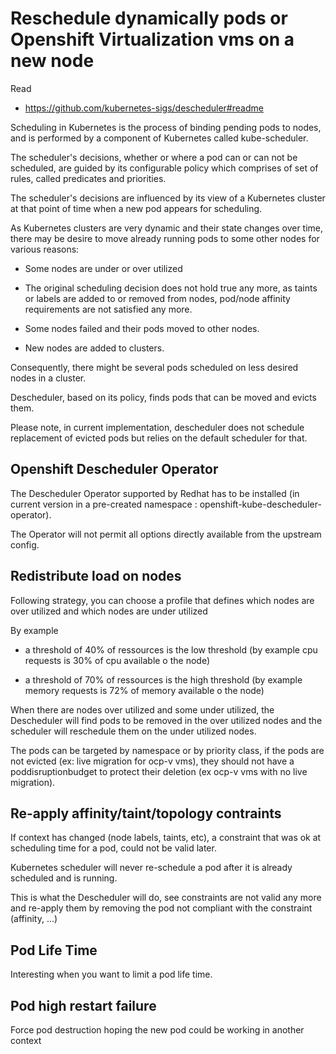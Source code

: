 # Reschedule dynamically pods or Openshift Virtualization vms on a new node

Read
  * https://github.com/kubernetes-sigs/descheduler#readme

Scheduling in Kubernetes is the process of binding pending pods to nodes, and is performed by a component of Kubernetes called kube-scheduler. 

The scheduler's decisions, whether or where a pod can or can not be scheduled, are guided by its configurable policy which comprises of set of rules, called predicates and priorities. 

The scheduler's decisions are influenced by its view of a Kubernetes cluster at that point of time when a new pod appears for scheduling. 

As Kubernetes clusters are very dynamic and their state changes over time, there may be desire to move already running pods to some other nodes for various reasons:

  * Some nodes are under or over utilized
    
  * The original scheduling decision does not hold true any more, as taints or labels are added to or removed from nodes, pod/node affinity requirements are not satisfied any more.
    
  * Some nodes failed and their pods moved to other nodes.
    
  * New nodes are added to clusters.

Consequently, there might be several pods scheduled on less desired nodes in a cluster. 

Descheduler, based on its policy, finds pods that can be moved and evicts them. 

Please note, in current implementation, descheduler does not schedule replacement of evicted pods but relies on the default scheduler for that.

## Openshift Descheduler Operator

The Descheduler Operator supported by Redhat has to be installed (in current version in a pre-created namespace : openshift-kube-descheduler-operator).

The Operator will not permit all options directly available from the upstream config.

## Redistribute load on nodes

Following strategy, you can choose a profile that defines which nodes are over utilized and which nodes are under utilized

By example 

  * a threshold of 40% of ressources is the low threshold (by example cpu requests is 30% of cpu available o the node)

  * a threshold of 70% of ressources is the high threshold (by example memory requests is 72% of memory available o the node)

When there are nodes over utilized and some under utilized, the Descheduler will find pods to be removed in the over utilized nodes and the scheduler will reschedule them on the under utilized nodes.

The pods can be targeted by namespace or by priority class, if the pods are not evicted (ex: live migration for ocp-v vms), they should not have a poddisruptionbudget to protect their deletion (ex ocp-v vms with no live migration).

## Re-apply affinity/taint/topology contraints

If context has changed (node labels, taints, etc), a constraint that was ok at scheduling time for a pod, could not be valid later.

Kubernetes scheduler will never re-schedule a pod after it is already scheduled and is running.

This is what the Descheduler will do, see constraints are not valid any more and re-apply them by removing the pod not compliant with the constraint (affinity, ...)

## Pod Life Time

Interesting when you want to limit a pod life time.

## Pod high restart failure

Force pod destruction hoping the new pod could be working in another context
